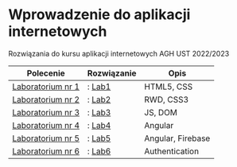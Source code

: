 # Wprowadzenie do aplikacji internetowych
Rozwiązania do kursu aplikacji internetowych  AGH UST 2022/2023

| Polecenie | Rozwiązanie | Opis 
|------------ | ----------- | ----------- 
| [Laboratorium nr 1](https://github.com/dominiks01/wdai/blob/main/pdfs/lab1.pdf) |: [Lab1](https://github.com/dominiks01/wdai/tree/main/lab1) | HTML5, CSS
| [Laboratorium nr 2](https://github.com/dominiks01/wdai/blob/main/pdfs/lab2.pdf) |: [Lab2](https://github.com/dominiks01/wdai/tree/main/lab2) | RWD, CSS3
| [Laboratorium nr 3](https://github.com/dominiks01/wdai/blob/main/pdfs/lab3.pdf) |: [Lab3](https://github.com/dominiks01/wdai/tree/main/lab3) | JS, DOM
| [Laboratorium nr 4](https://github.com/dominiks01/wdai/blob/main/pdfs/lab4.pdf) |: [Lab4](https://github.com/dominiks01/wdai/tree/main/lab4) | Angular
| [Laboratorium nr 5](https://github.com/dominiks01/wdai/blob/main/pdfs/lab5.pdf) |: [Lab5](https://github.com/dominiks01/wdai/tree/main/lab5) | Angular, Firebase
| [Laboratorium nr 6](https://github.com/dominiks01/wdai/blob/main/pdfs/lab6.pdf) |: [Lab6](https://github.com/dominiks01/wdai/tree/main/lab6) | Authentication
